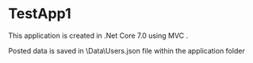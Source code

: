 # TestApp1
This application is created in .Net Core 7.0 using MVC .

Posted data is saved in \Data\Users.json file within the application folder
